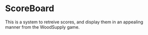 # ScoreBoard
This is a system to retreive scores, and display them in an appealing manner from the WoodSupply game.
